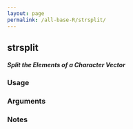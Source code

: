 ```yaml
---
layout: page
permalink: /all-base-R/strsplit/
---
```


## __strsplit__

#### _Split the Elements of a Character Vector_

### Usage

### Arguments

### Notes
